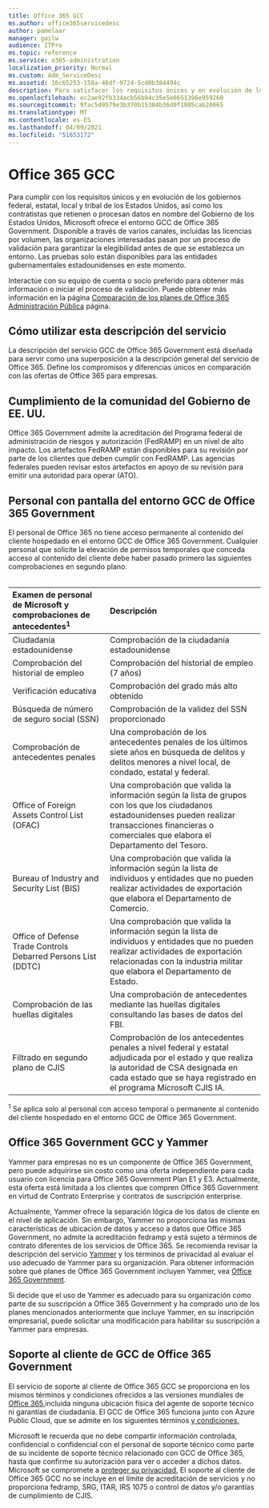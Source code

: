 ```yaml
---
title: Office 365 GCC
ms.author: office365servicedesc
author: pamelaar
manager: gailw
audience: ITPro
ms.topic: reference
ms.service: o365-administration
localization_priority: Normal
ms.custom: Adm_ServiceDesc
ms.assetid: 16c65253-158a-46df-9724-5cd0b384494c
description: Para satisfacer los requisitos únicos y en evolución de los gobiernos federal, estatal, local y tribal de los Estados Unidos, así como los contratistas que retienen o procesan datos en nombre del Gobierno de los Estados Unidos, Microsoft ofrece servicios de Office 365 US Government Community (GCC). Disponible a través de varios canales, incluidas las licencias por volumen, las organizaciones interesadas pasan por un proceso de validación para garantizar la elegibilidad antes de que se establezca un entorno. Las pruebas solo están disponibles para las entidades gubernamentales estadounidenses en este momento.
ms.openlocfilehash: ec2ae92fb334acb56b94c35e5e0651396e959260
ms.sourcegitcommit: 9fac5d9579e3b370b15384b36d0f1805cab20065
ms.translationtype: MT
ms.contentlocale: es-ES
ms.lasthandoff: 04/09/2021
ms.locfileid: "51653172"
---
```

# <a name="office-365-gcc"></a>Office 365 GCC

Para cumplir con los requisitos únicos y en evolución de los gobiernos federal, estatal, local y tribal de los Estados Unidos, así como los contratistas que retienen o procesan datos en nombre del Gobierno de los Estados Unidos, Microsoft ofrece el entorno GCC de Office 365 Government. Disponible a través de varios canales, incluidas las licencias por volumen, las organizaciones interesadas pasan por un proceso de validación para garantizar la elegibilidad antes de que se establezca un entorno. Las pruebas solo están disponibles para las entidades gubernamentales estadounidenses en este momento.
  
Interactúe con su equipo de cuenta o socio preferido para obtener más información o iniciar el proceso de validación. Puede obtener más información en la página [Comparación de los planes de Office 365 Administración Pública](https://products.office.com/government/compare-office-365-government-plans) página.
  
## <a name="how-to-use-this-service-description"></a>Cómo utilizar esta descripción del servicio

La descripción del servicio GCC de Office 365 Government está diseñada para servir como una superposición a la descripción general del servicio de Office 365. Define los compromisos y diferencias únicos en comparación con las ofertas de Office 365 para empresas.
  
## <a name="us-government-community-compliance"></a>Cumplimiento de la comunidad del Gobierno de EE. UU.

Office 365 Government admite la acreditación del Programa federal de administración de riesgos y autorización (FedRAMP) en un nivel de alto impacto. Los artefactos FedRAMP están disponibles para su revisión por parte de los clientes que deben cumplir con FedRAMP. Las agencias federales pueden revisar estos artefactos en apoyo de su revisión para emitir una autoridad para operar (ATO).
  
## <a name="office-365-government-gcc-environment-screened-personnel"></a>Personal con pantalla del entorno GCC de Office 365 Government

El personal de Office 365 no tiene acceso permanente al contenido del cliente hospedado en el entorno GCC de Office 365 Government. Cualquier personal que solicite la elevación de permisos temporales que conceda acceso al contenido del cliente debe haber pasado primero las siguientes comprobaciones en segundo plano.<br><br> 
  
| Examen de personal de Microsoft y comprobaciones de antecedentes<sup>1</sup> | Descripción |
|:-----|:-----|
|Ciudadanía estadounidense  <br/> |Comprobación de la ciudadanía estadounidense  <br/> |
|Comprobación del historial de empleo  <br/> |Comprobación del historial de empleo (7 años)  <br/> |
|Verificación educativa  <br/> |Comprobación del grado más alto obtenido  <br/> |
|Búsqueda de número de seguro social (SSN)  <br/> |Comprobación de la validez del SSN proporcionado  <br/> |
|Comprobación de antecedentes penales  <br/> |Una comprobación de los antecedentes penales de los últimos siete años en búsqueda de delitos y delitos menores a nivel local, de condado, estatal y federal.  <br/> |
|Office of Foreign Assets Control List (OFAC)  <br/> |Una comprobación que valida la información según la lista de grupos con los que los ciudadanos estadounidenses pueden realizar transacciones financieras o comerciales que elabora el Departamento del Tesoro.  <br/> |
|Bureau of Industry and Security List (BIS)  <br/> |Una comprobación que valida la información según la lista de individuos y entidades que no pueden realizar actividades de exportación que elabora el Departamento de Comercio.  <br/> |
|Office of Defense Trade Controls Debarred Persons List (DDTC)  <br/> |Una comprobación que valida la información según la lista de individuos y entidades que no pueden realizar actividades de exportación relacionadas con la industria militar que elabora el Departamento de Estado.  <br/> |
|Comprobación de las huellas digitales  <br/> |Una comprobación de antecedentes mediante las huellas digitales consultando las bases de datos del FBI.  <br/> |
|Filtrado en segundo plano de CJIS  <br/> |Comprobación de los antecedentes penales a nivel federal y estatal adjudicada por el estado y que realiza la autoridad de CSA designada en cada estado que se haya registrado en el programa Microsoft CJIS IA.  <br/> |

<sup>1</sup> Se aplica solo al personal con acceso temporal o permanente al contenido del cliente hospedado en el entorno GCC de Office 365 Government.
  
## <a name="office-365-government-gcc-and-yammer"></a>Office 365 Government GCC y Yammer

Yammer para empresas no es un componente de Office 365 Government, pero puede adquirirse sin costo como una oferta independiente para cada usuario con licencia para Office 365 Government Plan E1 y E3. Actualmente, esta oferta está limitada a los clientes que compren Office 365 Government en virtud de Contrato Enterprise y contratos de suscripción enterprise.
  
Actualmente, Yammer ofrece la separación lógica de los datos de cliente en el nivel de aplicación. Sin embargo, Yammer no proporciona las mismas características de ubicación de datos y acceso a datos que Office 365 Government, no admite la acreditación fedramp y está sujeto a términos de contrato diferentes de los servicios de Office 365. Se recomienda revisar la descripción del servicio [Yammer](../../yammer-service-description/yammer-service-description.md) y los términos de privacidad al evaluar el uso adecuado de Yammer para su organización. Para obtener información sobre qué planes de Office 365 Government incluyen Yammer, vea [Office 365 Government](office-365-us-government.md).
  
Si decide que el uso de Yammer es adecuado para su organización como parte de su suscripción a Office 365 Government y ha comprado uno de los planes mencionados anteriormente que incluye Yammer, en su inscripción empresarial, puede solicitar una modificación para habilitar su suscripción a Yammer para empresas.
  
## <a name="office-365-government-gcc-customer-support"></a>Soporte al cliente de GCC de Office 365 Government

El servicio de soporte al cliente de Office 365 GCC se proporciona en los mismos términos y condiciones ofrecidos a las versiones mundiales de [Office 365,](../support.md)incluida ninguna ubicación física del agente de soporte técnico ni garantías de ciudadanía. El GCC de Office 365 funciona junto con Azure Public Cloud, que se admite en los siguientes términos [y condiciones.](https://azure.microsoft.com/support/plans/)

Microsoft le recuerda que no debe compartir información controlada, confidencial o confidencial con el personal de soporte técnico como parte de su incidente de soporte técnico relacionado con GCC de Office 365, hasta que confirme su autorización para ver o acceder a dichos datos. Microsoft se compromete a [proteger su privacidad.](https://privacy.microsoft.com/privacystatement) El soporte al cliente de Office 365 GCC no se incluye en el límite de acreditación de servicios y no proporciona fedramp, SRG, ITAR, IRS 1075 o control de datos y/o garantías de cumplimiento de CJIS.